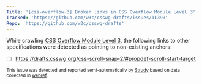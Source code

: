 ```yaml
---
Title: '[css-overflow-3] Broken links in CSS Overflow Module Level 3'
Tracked: 'https://github.com/w3c/csswg-drafts/issues/11390'
Repo: 'https://github.com/w3c/csswg-drafts'
---
```


While crawling [CSS Overflow Module Level 3](https://drafts.csswg.org/css-overflow-3/), the following links to other specifications were detected as pointing to non-existing anchors:
* [ ] https://drafts.csswg.org/css-scroll-snap-2/#propdef-scroll-start-target

<sub>This issue was detected and reported semi-automatically by [Strudy](https://github.com/w3c/strudy/) based on data collected in [webref](https://github.com/w3c/webref/).</sub>
